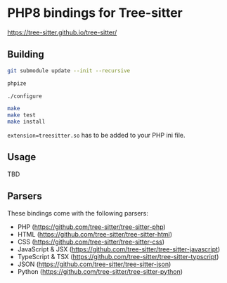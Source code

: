 # PHP8 bindings for Tree-sitter

https://tree-sitter.github.io/tree-sitter/

## Building

```bash
git submodule update --init --recursive

phpize

./configure

make
make test
make install
```

`extension=treesitter.so` has to be added to your PHP ini file.

## Usage

TBD

## Parsers

These bindings come with the following parsers:

 - PHP (https://github.com/tree-sitter/tree-sitter-php)
 - HTML (https://github.com/tree-sitter/tree-sitter-html)
 - CSS (https://github.com/tree-sitter/tree-sitter-css)
 - JavaScript & JSX (https://github.com/tree-sitter/tree-sitter-javascript)
 - TypeScript & TSX (https://github.com/tree-sitter/tree-sitter-typscript)
 - JSON (https://github.com/tree-sitter/tree-sitter-json)
 - Python (https://github.com/tree-sitter/tree-sitter-python)
